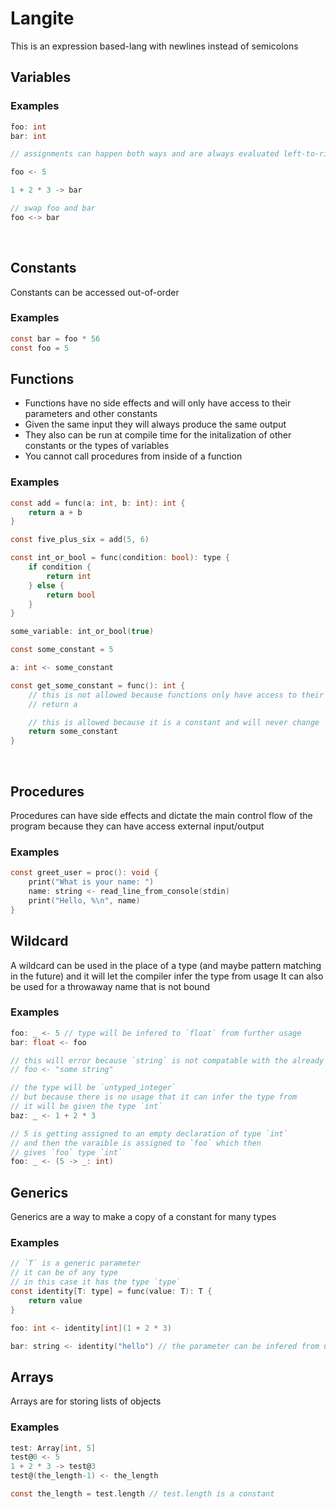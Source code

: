 # Langite

This is an expression based-lang with newlines instead of semicolons

## Variables

### Examples

```c
foo: int
bar: int

// assignments can happen both ways and are always evaluated left-to-right

foo <- 5

1 + 2 * 3 -> bar

// swap foo and bar
foo <-> bar
```

<br/>

## Constants

Constants can be accessed out-of-order

### Examples

```c
const bar = foo * 56
const foo = 5
```

## Functions

- Functions have no side effects and will only have access to their parameters and other constants
- Given the same input they will always produce the same output
- They also can be run at compile time for the initalization of other constants or the types of variables
- You cannot call procedures from inside of a function

### Examples

```c
const add = func(a: int, b: int): int {
	return a + b
}

const five_plus_six = add(5, 6)
```

```c
const int_or_bool = func(condition: bool): type {
	if condition {
		return int
	} else {
		return bool
	}
}

some_variable: int_or_bool(true)
```

```c
const some_constant = 5

a: int <- some_constant

const get_some_constant = func(): int {
	// this is not allowed because functions only have access to their parameters and local variables
	// return a

	// this is allowed because it is a constant and will never change
	return some_constant
}
```

<br/>

## Procedures

Procedures can have side effects and dictate the main control flow of the program because they can have access external input/output

### Examples

```c
const greet_user = proc(): void {
	print("What is your name: ")
	name: string <- read_line_from_console(stdin)
	print("Hello, %\n", name)
}
```

## Wildcard

A wildcard can be used in the place of a type (and maybe pattern matching in the future) and it will let the compiler infer the type from usage
It can also be used for a throwaway name that is not bound

### Examples

```c
foo: _ <- 5 // type will be infered to `float` from further usage
bar: float <- foo

// this will error because `string` is not compatable with the already infered type `float`
// foo <- "some string"

// the type will be `untyped_integer`
// but because there is no usage that it can infer the type from
// it will be given the type `int`
baz: _ <- 1 + 2 * 3
```

```c
// 5 is getting assigned to an empty declaration of type `int`
// and then the varaible is assigned to `foo` which then
// gives `foo` type `int`
foo: _ <- (5 -> _: int)
```

## Generics

Generics are a way to make a copy of a constant for many types

### Examples

```c
// `T` is a generic parameter
// it can be of any type
// in this case it has the type `type`
const identity[T: type] = func(value: T): T {
	return value
}

foo: int <- identity[int](1 + 2 * 3)

bar: string <- identity("hello") // the parameter can be infered from usage
```

## Arrays

Arrays are for storing lists of objects

### Examples

```c
test: Array[int, 5]
test@0 <- 5
1 + 2 * 3 -> test@3
test@(the_length-1) <- the_length

const the_length = test.length // test.length is a constant
```
